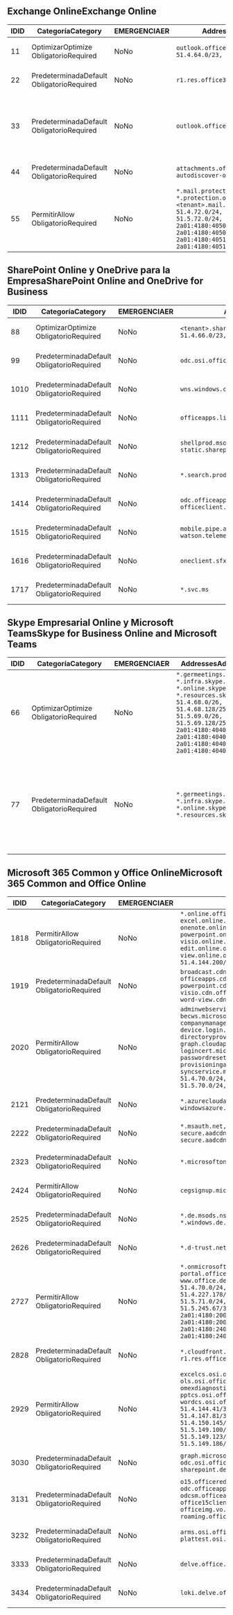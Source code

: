 <!--THIS FILE IS AUTOMATICALLY GENERATED. MANUAL CHANGES WILL BE OVERWRITTEN.-->
<!--Please contact the Office 365 Endpoints team with any questions.-->
<!--Germany endpoints version 2019010700-->
<!--File generated 2019-01-30 08:02:07.6992-->

## <a name="exchange-online"></a><span data-ttu-id="7b2cc-101">Exchange Online</span><span class="sxs-lookup"><span data-stu-id="7b2cc-101">Exchange Online</span></span>

<span data-ttu-id="7b2cc-102">ID</span><span class="sxs-lookup"><span data-stu-id="7b2cc-102">ID</span></span> | <span data-ttu-id="7b2cc-103">Categoría</span><span class="sxs-lookup"><span data-stu-id="7b2cc-103">Category</span></span> | <span data-ttu-id="7b2cc-104">EMERGENCIA</span><span class="sxs-lookup"><span data-stu-id="7b2cc-104">ER</span></span> | <span data-ttu-id="7b2cc-105">Addresses</span><span class="sxs-lookup"><span data-stu-id="7b2cc-105">Addresses</span></span> | <span data-ttu-id="7b2cc-106">Puertos</span><span class="sxs-lookup"><span data-stu-id="7b2cc-106">Ports</span></span>
-- | -------------------- | -- | ------------------------------------------------------------------------------------------------------------------------------------------------------------------------------------------------------------------------------------------------------------ | -------------------------------
<span data-ttu-id="7b2cc-107">1</span><span class="sxs-lookup"><span data-stu-id="7b2cc-107">1</span></span> | <span data-ttu-id="7b2cc-108">Optimizar</span><span class="sxs-lookup"><span data-stu-id="7b2cc-108">Optimize</span></span><BR><span data-ttu-id="7b2cc-109">Obligatorio</span><span class="sxs-lookup"><span data-stu-id="7b2cc-109">Required</span></span> | <span data-ttu-id="7b2cc-110">No</span><span class="sxs-lookup"><span data-stu-id="7b2cc-110">No</span></span> | `outlook.office.de`<BR>`51.4.64.0/23, 51.5.64.0/23` | <span data-ttu-id="7b2cc-111">**TCP:** 443, 80</span><span class="sxs-lookup"><span data-stu-id="7b2cc-111">**TCP:** 443, 80</span></span>
<span data-ttu-id="7b2cc-112">2</span><span class="sxs-lookup"><span data-stu-id="7b2cc-112">2</span></span> | <span data-ttu-id="7b2cc-113">Predeterminada</span><span class="sxs-lookup"><span data-stu-id="7b2cc-113">Default</span></span><BR><span data-ttu-id="7b2cc-114">Obligatorio</span><span class="sxs-lookup"><span data-stu-id="7b2cc-114">Required</span></span> | <span data-ttu-id="7b2cc-115">No</span><span class="sxs-lookup"><span data-stu-id="7b2cc-115">No</span></span> | `r1.res.office365.com` | <span data-ttu-id="7b2cc-116">**TCP:** 443, 80</span><span class="sxs-lookup"><span data-stu-id="7b2cc-116">**TCP:** 443, 80</span></span>
<span data-ttu-id="7b2cc-117">3</span><span class="sxs-lookup"><span data-stu-id="7b2cc-117">3</span></span> | <span data-ttu-id="7b2cc-118">Predeterminada</span><span class="sxs-lookup"><span data-stu-id="7b2cc-118">Default</span></span><BR><span data-ttu-id="7b2cc-119">Obligatorio</span><span class="sxs-lookup"><span data-stu-id="7b2cc-119">Required</span></span> | <span data-ttu-id="7b2cc-120">No</span><span class="sxs-lookup"><span data-stu-id="7b2cc-120">No</span></span> | `outlook.office.de` | <span data-ttu-id="7b2cc-121">**TCP:** 143, 25, 587, 993, 995</span><span class="sxs-lookup"><span data-stu-id="7b2cc-121">**TCP:** 143, 25, 587, 993, 995</span></span>
<span data-ttu-id="7b2cc-122">4</span><span class="sxs-lookup"><span data-stu-id="7b2cc-122">4</span></span> | <span data-ttu-id="7b2cc-123">Predeterminada</span><span class="sxs-lookup"><span data-stu-id="7b2cc-123">Default</span></span><BR><span data-ttu-id="7b2cc-124">Obligatorio</span><span class="sxs-lookup"><span data-stu-id="7b2cc-124">Required</span></span> | <span data-ttu-id="7b2cc-125">No</span><span class="sxs-lookup"><span data-stu-id="7b2cc-125">No</span></span> | `attachments.office365-net.de, autodiscover-outlook.office.de` | <span data-ttu-id="7b2cc-126">**TCP:** 443, 80</span><span class="sxs-lookup"><span data-stu-id="7b2cc-126">**TCP:** 443, 80</span></span>
<span data-ttu-id="7b2cc-127">5</span><span class="sxs-lookup"><span data-stu-id="7b2cc-127">5</span></span> | <span data-ttu-id="7b2cc-128">Permitir</span><span class="sxs-lookup"><span data-stu-id="7b2cc-128">Allow</span></span><BR><span data-ttu-id="7b2cc-129">Obligatorio</span><span class="sxs-lookup"><span data-stu-id="7b2cc-129">Required</span></span> | <span data-ttu-id="7b2cc-130">No</span><span class="sxs-lookup"><span data-stu-id="7b2cc-130">No</span></span> | `*.mail.protection.outlook.de, *.protection.outlook.de, <tenant>.mail.protection.outlook.de`<BR>`51.4.72.0/24, 51.4.80.0/27, 51.5.72.0/24, 51.5.80.0/27, 2a01:4180:4050:400::/64, 2a01:4180:4050:800::/64, 2a01:4180:4051:400::/64, 2a01:4180:4051:800::/64` | <span data-ttu-id="7b2cc-131">**TCP:** 25, 443</span><span class="sxs-lookup"><span data-stu-id="7b2cc-131">**TCP:** 25, 443</span></span>

## <a name="sharepoint-online-and-onedrive-for-business"></a><span data-ttu-id="7b2cc-132">SharePoint Online y OneDrive para la Empresa</span><span class="sxs-lookup"><span data-stu-id="7b2cc-132">SharePoint Online and OneDrive for Business</span></span>

<span data-ttu-id="7b2cc-133">ID</span><span class="sxs-lookup"><span data-stu-id="7b2cc-133">ID</span></span> | <span data-ttu-id="7b2cc-134">Categoría</span><span class="sxs-lookup"><span data-stu-id="7b2cc-134">Category</span></span> | <span data-ttu-id="7b2cc-135">EMERGENCIA</span><span class="sxs-lookup"><span data-stu-id="7b2cc-135">ER</span></span> | <span data-ttu-id="7b2cc-136">Addresses</span><span class="sxs-lookup"><span data-stu-id="7b2cc-136">Addresses</span></span> | <span data-ttu-id="7b2cc-137">Puertos</span><span class="sxs-lookup"><span data-stu-id="7b2cc-137">Ports</span></span>
-- | -------------------- | -- | ------------------------------------------------------------------------------ | ----------------
<span data-ttu-id="7b2cc-138">8</span><span class="sxs-lookup"><span data-stu-id="7b2cc-138">8</span></span> | <span data-ttu-id="7b2cc-139">Optimizar</span><span class="sxs-lookup"><span data-stu-id="7b2cc-139">Optimize</span></span><BR><span data-ttu-id="7b2cc-140">Obligatorio</span><span class="sxs-lookup"><span data-stu-id="7b2cc-140">Required</span></span> | <span data-ttu-id="7b2cc-141">No</span><span class="sxs-lookup"><span data-stu-id="7b2cc-141">No</span></span> | `<tenant>.sharepoint.de`<BR>`51.4.66.0/23, 51.5.66.0/23` | <span data-ttu-id="7b2cc-142">**TCP:** 443, 80</span><span class="sxs-lookup"><span data-stu-id="7b2cc-142">**TCP:** 443, 80</span></span>
<span data-ttu-id="7b2cc-143">9</span><span class="sxs-lookup"><span data-stu-id="7b2cc-143">9</span></span> | <span data-ttu-id="7b2cc-144">Predeterminada</span><span class="sxs-lookup"><span data-stu-id="7b2cc-144">Default</span></span><BR><span data-ttu-id="7b2cc-145">Obligatorio</span><span class="sxs-lookup"><span data-stu-id="7b2cc-145">Required</span></span> | <span data-ttu-id="7b2cc-146">No</span><span class="sxs-lookup"><span data-stu-id="7b2cc-146">No</span></span> | `odc.osi.office.de` | <span data-ttu-id="7b2cc-147">**TCP:** 443, 80</span><span class="sxs-lookup"><span data-stu-id="7b2cc-147">**TCP:** 443, 80</span></span>
<span data-ttu-id="7b2cc-148">10</span><span class="sxs-lookup"><span data-stu-id="7b2cc-148">10</span></span> | <span data-ttu-id="7b2cc-149">Predeterminada</span><span class="sxs-lookup"><span data-stu-id="7b2cc-149">Default</span></span><BR><span data-ttu-id="7b2cc-150">Obligatorio</span><span class="sxs-lookup"><span data-stu-id="7b2cc-150">Required</span></span> | <span data-ttu-id="7b2cc-151">No</span><span class="sxs-lookup"><span data-stu-id="7b2cc-151">No</span></span> | `wns.windows.com` | <span data-ttu-id="7b2cc-152">**TCP:** 443, 80</span><span class="sxs-lookup"><span data-stu-id="7b2cc-152">**TCP:** 443, 80</span></span>
<span data-ttu-id="7b2cc-153">11</span><span class="sxs-lookup"><span data-stu-id="7b2cc-153">11</span></span> | <span data-ttu-id="7b2cc-154">Predeterminada</span><span class="sxs-lookup"><span data-stu-id="7b2cc-154">Default</span></span><BR><span data-ttu-id="7b2cc-155">Obligatorio</span><span class="sxs-lookup"><span data-stu-id="7b2cc-155">Required</span></span> | <span data-ttu-id="7b2cc-156">No</span><span class="sxs-lookup"><span data-stu-id="7b2cc-156">No</span></span> | `officeapps.live.com` | <span data-ttu-id="7b2cc-157">**TCP:** 443, 80</span><span class="sxs-lookup"><span data-stu-id="7b2cc-157">**TCP:** 443, 80</span></span>
<span data-ttu-id="7b2cc-158">12</span><span class="sxs-lookup"><span data-stu-id="7b2cc-158">12</span></span> | <span data-ttu-id="7b2cc-159">Predeterminada</span><span class="sxs-lookup"><span data-stu-id="7b2cc-159">Default</span></span><BR><span data-ttu-id="7b2cc-160">Obligatorio</span><span class="sxs-lookup"><span data-stu-id="7b2cc-160">Required</span></span> | <span data-ttu-id="7b2cc-161">No</span><span class="sxs-lookup"><span data-stu-id="7b2cc-161">No</span></span> | `shellprod.msocdn.de, spoprod-a.akamaihd.net, static.sharepointonline.com` | <span data-ttu-id="7b2cc-162">**TCP:** 443, 80</span><span class="sxs-lookup"><span data-stu-id="7b2cc-162">**TCP:** 443, 80</span></span>
<span data-ttu-id="7b2cc-163">13</span><span class="sxs-lookup"><span data-stu-id="7b2cc-163">13</span></span> | <span data-ttu-id="7b2cc-164">Predeterminada</span><span class="sxs-lookup"><span data-stu-id="7b2cc-164">Default</span></span><BR><span data-ttu-id="7b2cc-165">Obligatorio</span><span class="sxs-lookup"><span data-stu-id="7b2cc-165">Required</span></span> | <span data-ttu-id="7b2cc-166">No</span><span class="sxs-lookup"><span data-stu-id="7b2cc-166">No</span></span> | `*.search.production.de.azuretrafficmanager.de` | <span data-ttu-id="7b2cc-167">**TCP:** 443</span><span class="sxs-lookup"><span data-stu-id="7b2cc-167">**TCP:** 443</span></span>
<span data-ttu-id="7b2cc-168">14</span><span class="sxs-lookup"><span data-stu-id="7b2cc-168">14</span></span> | <span data-ttu-id="7b2cc-169">Predeterminada</span><span class="sxs-lookup"><span data-stu-id="7b2cc-169">Default</span></span><BR><span data-ttu-id="7b2cc-170">Obligatorio</span><span class="sxs-lookup"><span data-stu-id="7b2cc-170">Required</span></span> | <span data-ttu-id="7b2cc-171">No</span><span class="sxs-lookup"><span data-stu-id="7b2cc-171">No</span></span> | `odc.officeapps.live.com, officeclient.microsoft.com` | <span data-ttu-id="7b2cc-172">**TCP:** 443, 80</span><span class="sxs-lookup"><span data-stu-id="7b2cc-172">**TCP:** 443, 80</span></span>
<span data-ttu-id="7b2cc-173">15</span><span class="sxs-lookup"><span data-stu-id="7b2cc-173">15</span></span> | <span data-ttu-id="7b2cc-174">Predeterminada</span><span class="sxs-lookup"><span data-stu-id="7b2cc-174">Default</span></span><BR><span data-ttu-id="7b2cc-175">Obligatorio</span><span class="sxs-lookup"><span data-stu-id="7b2cc-175">Required</span></span> | <span data-ttu-id="7b2cc-176">No</span><span class="sxs-lookup"><span data-stu-id="7b2cc-176">No</span></span> | `mobile.pipe.aria.microsoft.com, ssw.live.com, watson.telemetry.microsoft.com` | <span data-ttu-id="7b2cc-177">**TCP:** 443, 80</span><span class="sxs-lookup"><span data-stu-id="7b2cc-177">**TCP:** 443, 80</span></span>
<span data-ttu-id="7b2cc-178">16</span><span class="sxs-lookup"><span data-stu-id="7b2cc-178">16</span></span> | <span data-ttu-id="7b2cc-179">Predeterminada</span><span class="sxs-lookup"><span data-stu-id="7b2cc-179">Default</span></span><BR><span data-ttu-id="7b2cc-180">Obligatorio</span><span class="sxs-lookup"><span data-stu-id="7b2cc-180">Required</span></span> | <span data-ttu-id="7b2cc-181">No</span><span class="sxs-lookup"><span data-stu-id="7b2cc-181">No</span></span> | `oneclient.sfx.ms` | <span data-ttu-id="7b2cc-182">**TCP:** 443, 80</span><span class="sxs-lookup"><span data-stu-id="7b2cc-182">**TCP:** 443, 80</span></span>
<span data-ttu-id="7b2cc-183">17</span><span class="sxs-lookup"><span data-stu-id="7b2cc-183">17</span></span> | <span data-ttu-id="7b2cc-184">Predeterminada</span><span class="sxs-lookup"><span data-stu-id="7b2cc-184">Default</span></span><BR><span data-ttu-id="7b2cc-185">Obligatorio</span><span class="sxs-lookup"><span data-stu-id="7b2cc-185">Required</span></span> | <span data-ttu-id="7b2cc-186">No</span><span class="sxs-lookup"><span data-stu-id="7b2cc-186">No</span></span> | `*.svc.ms` | <span data-ttu-id="7b2cc-187">**TCP:** 443, 80</span><span class="sxs-lookup"><span data-stu-id="7b2cc-187">**TCP:** 443, 80</span></span>

## <a name="skype-for-business-online-and-microsoft-teams"></a><span data-ttu-id="7b2cc-188">Skype Empresarial Online y Microsoft Teams</span><span class="sxs-lookup"><span data-stu-id="7b2cc-188">Skype for Business Online and Microsoft Teams</span></span>

<span data-ttu-id="7b2cc-189">ID</span><span class="sxs-lookup"><span data-stu-id="7b2cc-189">ID</span></span> | <span data-ttu-id="7b2cc-190">Categoría</span><span class="sxs-lookup"><span data-stu-id="7b2cc-190">Category</span></span> | <span data-ttu-id="7b2cc-191">EMERGENCIA</span><span class="sxs-lookup"><span data-stu-id="7b2cc-191">ER</span></span> | <span data-ttu-id="7b2cc-192">Addresses</span><span class="sxs-lookup"><span data-stu-id="7b2cc-192">Addresses</span></span> | <span data-ttu-id="7b2cc-193">Puertos</span><span class="sxs-lookup"><span data-stu-id="7b2cc-193">Ports</span></span>
-- | -------------------- | -- | ----------------------------------------------------------------------------------------------------------------------------------------------------------------------------------------------------------------------------------------------- | --------------------------------------------------
<span data-ttu-id="7b2cc-194">6</span><span class="sxs-lookup"><span data-stu-id="7b2cc-194">6</span></span> | <span data-ttu-id="7b2cc-195">Optimizar</span><span class="sxs-lookup"><span data-stu-id="7b2cc-195">Optimize</span></span><BR><span data-ttu-id="7b2cc-196">Obligatorio</span><span class="sxs-lookup"><span data-stu-id="7b2cc-196">Required</span></span> | <span data-ttu-id="7b2cc-197">No</span><span class="sxs-lookup"><span data-stu-id="7b2cc-197">No</span></span> | `*.germeetings.skype.de, *.infra.skype.de, *.online.skype.de, *.resources.skype.de`<BR>`51.4.68.0/26, 51.4.68.128/25, 51.5.69.0/26, 51.5.69.128/25, 2a01:4180:4040:1::/64, 2a01:4180:4040:2::/64, 2a01:4180:4040:7::/64, 2a01:4180:4040:8::/64` | <span data-ttu-id="7b2cc-198">**TCP:** 443, 80</span><span class="sxs-lookup"><span data-stu-id="7b2cc-198">**TCP:** 443, 80</span></span><BR><span data-ttu-id="7b2cc-199">**UDP:** 3478</span><span class="sxs-lookup"><span data-stu-id="7b2cc-199">**UDP:** 3478</span></span>
<span data-ttu-id="7b2cc-200">7</span><span class="sxs-lookup"><span data-stu-id="7b2cc-200">7</span></span> | <span data-ttu-id="7b2cc-201">Predeterminada</span><span class="sxs-lookup"><span data-stu-id="7b2cc-201">Default</span></span><BR><span data-ttu-id="7b2cc-202">Obligatorio</span><span class="sxs-lookup"><span data-stu-id="7b2cc-202">Required</span></span> | <span data-ttu-id="7b2cc-203">No</span><span class="sxs-lookup"><span data-stu-id="7b2cc-203">No</span></span> | `*.germeetings.skype.de, *.infra.skype.de, *.online.skype.de, *.resources.skype.de` | <span data-ttu-id="7b2cc-204">**TCP:** 5061, 50000-59999</span><span class="sxs-lookup"><span data-stu-id="7b2cc-204">**TCP:** 5061, 50000-59999</span></span><BR><span data-ttu-id="7b2cc-205">**UDP:** 50000-59999</span><span class="sxs-lookup"><span data-stu-id="7b2cc-205">**UDP:** 50000-59999</span></span>

## <a name="microsoft-365-common-and-office-online"></a><span data-ttu-id="7b2cc-206">Microsoft 365 Common y Office Online</span><span class="sxs-lookup"><span data-stu-id="7b2cc-206">Microsoft 365 Common and Office Online</span></span>

<span data-ttu-id="7b2cc-207">ID</span><span class="sxs-lookup"><span data-stu-id="7b2cc-207">ID</span></span> | <span data-ttu-id="7b2cc-208">Categoría</span><span class="sxs-lookup"><span data-stu-id="7b2cc-208">Category</span></span> | <span data-ttu-id="7b2cc-209">EMERGENCIA</span><span class="sxs-lookup"><span data-stu-id="7b2cc-209">ER</span></span> | <span data-ttu-id="7b2cc-210">Addresses</span><span class="sxs-lookup"><span data-stu-id="7b2cc-210">Addresses</span></span> | <span data-ttu-id="7b2cc-211">Puertos</span><span class="sxs-lookup"><span data-stu-id="7b2cc-211">Ports</span></span>
-- | ------------------- | -- | ---------------------------------------------------------------------------------------------------------------------------------------------------------------------------------------------------------------------------------------------------------------------------------------------------------------------------------------------------------------------------------------------------------------------------------------------------------------------------------- | ----------------
<span data-ttu-id="7b2cc-212">18</span><span class="sxs-lookup"><span data-stu-id="7b2cc-212">18</span></span> | <span data-ttu-id="7b2cc-213">Permitir</span><span class="sxs-lookup"><span data-stu-id="7b2cc-213">Allow</span></span><BR><span data-ttu-id="7b2cc-214">Obligatorio</span><span class="sxs-lookup"><span data-stu-id="7b2cc-214">Required</span></span> | <span data-ttu-id="7b2cc-215">No</span><span class="sxs-lookup"><span data-stu-id="7b2cc-215">No</span></span> | `*.online.office.de, broadcast.online.office.de, excel.online.office.de, onenote.online.office.de, powerpoint.online.office.de, visio.online.office.de, word-edit.online.office.de, word-view.online.office.de`<BR>`51.4.144.200/32, 51.5.149.3/32, 51.18.16.0/23` | <span data-ttu-id="7b2cc-216">**TCP:** 443</span><span class="sxs-lookup"><span data-stu-id="7b2cc-216">**TCP:** 443</span></span>
<span data-ttu-id="7b2cc-217">19</span><span class="sxs-lookup"><span data-stu-id="7b2cc-217">19</span></span> | <span data-ttu-id="7b2cc-218">Predeterminada</span><span class="sxs-lookup"><span data-stu-id="7b2cc-218">Default</span></span><BR><span data-ttu-id="7b2cc-219">Obligatorio</span><span class="sxs-lookup"><span data-stu-id="7b2cc-219">Required</span></span> | <span data-ttu-id="7b2cc-220">No</span><span class="sxs-lookup"><span data-stu-id="7b2cc-220">No</span></span> | `broadcast.cdn.office.de, excel.cdn.office.de, officeapps.cdn.office.de, onenote.cdn.office.de, powerpoint.cdn.office.de, view.cdn.office.de, visio.cdn.office.de, word-edit.cdn.office.de, word-view.cdn.office.de` | <span data-ttu-id="7b2cc-221">**TCP:** 443</span><span class="sxs-lookup"><span data-stu-id="7b2cc-221">**TCP:** 443</span></span>
<span data-ttu-id="7b2cc-222">20</span><span class="sxs-lookup"><span data-stu-id="7b2cc-222">20</span></span> | <span data-ttu-id="7b2cc-223">Permitir</span><span class="sxs-lookup"><span data-stu-id="7b2cc-223">Allow</span></span><BR><span data-ttu-id="7b2cc-224">Obligatorio</span><span class="sxs-lookup"><span data-stu-id="7b2cc-224">Required</span></span> | <span data-ttu-id="7b2cc-225">No</span><span class="sxs-lookup"><span data-stu-id="7b2cc-225">No</span></span> | `adminwebservice.microsoftonline.de, becws.microsoftonline.de, companymanager.microsoftonline.de, device.login.microsoftonline.de, directoryprovisioning.cloudapi.de, graph.cloudapi.de, login.microsoftonline.de, logincert.microsoftonline.de, pas.cloudapi.de, passwordreset.activedirectory.microsoftazure.de, provisioningapi.microsoftonline.de, syncservice.microsoftonline.de`<BR>`51.4.70.0/24, 51.4.136.0/24, 51.4.144.0/24, 51.5.70.0/24, 51.5.136.0/24, 51.5.144.0/24` | <span data-ttu-id="7b2cc-226">**TCP:** 443, 80</span><span class="sxs-lookup"><span data-stu-id="7b2cc-226">**TCP:** 443, 80</span></span>
<span data-ttu-id="7b2cc-227">21</span><span class="sxs-lookup"><span data-stu-id="7b2cc-227">21</span></span> | <span data-ttu-id="7b2cc-228">Predeterminada</span><span class="sxs-lookup"><span data-stu-id="7b2cc-228">Default</span></span><BR><span data-ttu-id="7b2cc-229">Obligatorio</span><span class="sxs-lookup"><span data-stu-id="7b2cc-229">Required</span></span> | <span data-ttu-id="7b2cc-230">No</span><span class="sxs-lookup"><span data-stu-id="7b2cc-230">No</span></span> | `*.azurecloudapp.de, *.cloudapi.de, *.windows.de, windowsazure.de` | <span data-ttu-id="7b2cc-231">**TCP:** 443, 80</span><span class="sxs-lookup"><span data-stu-id="7b2cc-231">**TCP:** 443, 80</span></span>
<span data-ttu-id="7b2cc-232">22</span><span class="sxs-lookup"><span data-stu-id="7b2cc-232">22</span></span> | <span data-ttu-id="7b2cc-233">Predeterminada</span><span class="sxs-lookup"><span data-stu-id="7b2cc-233">Default</span></span><BR><span data-ttu-id="7b2cc-234">Obligatorio</span><span class="sxs-lookup"><span data-stu-id="7b2cc-234">Required</span></span> | <span data-ttu-id="7b2cc-235">No</span><span class="sxs-lookup"><span data-stu-id="7b2cc-235">No</span></span> | `*.msauth.net, *.msftauth.net, secure.aadcdn.microsoftonline-p.com, secure.aadcdn.microsoftonline-p.de` | <span data-ttu-id="7b2cc-236">**TCP:** 443, 80</span><span class="sxs-lookup"><span data-stu-id="7b2cc-236">**TCP:** 443, 80</span></span>
<span data-ttu-id="7b2cc-237">23</span><span class="sxs-lookup"><span data-stu-id="7b2cc-237">23</span></span> | <span data-ttu-id="7b2cc-238">Predeterminada</span><span class="sxs-lookup"><span data-stu-id="7b2cc-238">Default</span></span><BR><span data-ttu-id="7b2cc-239">Obligatorio</span><span class="sxs-lookup"><span data-stu-id="7b2cc-239">Required</span></span> | <span data-ttu-id="7b2cc-240">No</span><span class="sxs-lookup"><span data-stu-id="7b2cc-240">No</span></span> | `*.microsoftonline.de, *.windows.net` | <span data-ttu-id="7b2cc-241">**TCP:** 443, 80</span><span class="sxs-lookup"><span data-stu-id="7b2cc-241">**TCP:** 443, 80</span></span>
<span data-ttu-id="7b2cc-242">24</span><span class="sxs-lookup"><span data-stu-id="7b2cc-242">24</span></span> | <span data-ttu-id="7b2cc-243">Permitir</span><span class="sxs-lookup"><span data-stu-id="7b2cc-243">Allow</span></span><BR><span data-ttu-id="7b2cc-244">Obligatorio</span><span class="sxs-lookup"><span data-stu-id="7b2cc-244">Required</span></span> | <span data-ttu-id="7b2cc-245">No</span><span class="sxs-lookup"><span data-stu-id="7b2cc-245">No</span></span> | `cegsignup.microsoft.de, negsignup.microsoft.de` | <span data-ttu-id="7b2cc-246">**TCP:** 443, 80</span><span class="sxs-lookup"><span data-stu-id="7b2cc-246">**TCP:** 443, 80</span></span>
<span data-ttu-id="7b2cc-247">25</span><span class="sxs-lookup"><span data-stu-id="7b2cc-247">25</span></span> | <span data-ttu-id="7b2cc-248">Predeterminada</span><span class="sxs-lookup"><span data-stu-id="7b2cc-248">Default</span></span><BR><span data-ttu-id="7b2cc-249">Obligatorio</span><span class="sxs-lookup"><span data-stu-id="7b2cc-249">Required</span></span> | <span data-ttu-id="7b2cc-250">No</span><span class="sxs-lookup"><span data-stu-id="7b2cc-250">No</span></span> | `*.de.msods.nsatc.net, *.office.de.akadns.net, *.windows.de.nsatc.net, officehome.msocdn.de` | <span data-ttu-id="7b2cc-251">**TCP:** 443, 80</span><span class="sxs-lookup"><span data-stu-id="7b2cc-251">**TCP:** 443, 80</span></span>
<span data-ttu-id="7b2cc-252">26</span><span class="sxs-lookup"><span data-stu-id="7b2cc-252">26</span></span> | <span data-ttu-id="7b2cc-253">Predeterminada</span><span class="sxs-lookup"><span data-stu-id="7b2cc-253">Default</span></span><BR><span data-ttu-id="7b2cc-254">Obligatorio</span><span class="sxs-lookup"><span data-stu-id="7b2cc-254">Required</span></span> | <span data-ttu-id="7b2cc-255">No</span><span class="sxs-lookup"><span data-stu-id="7b2cc-255">No</span></span> | `*.d-trust.net` | <span data-ttu-id="7b2cc-256">**TCP:** 443, 80</span><span class="sxs-lookup"><span data-stu-id="7b2cc-256">**TCP:** 443, 80</span></span>
<span data-ttu-id="7b2cc-257">27</span><span class="sxs-lookup"><span data-stu-id="7b2cc-257">27</span></span> | <span data-ttu-id="7b2cc-258">Permitir</span><span class="sxs-lookup"><span data-stu-id="7b2cc-258">Allow</span></span><BR><span data-ttu-id="7b2cc-259">Obligatorio</span><span class="sxs-lookup"><span data-stu-id="7b2cc-259">Required</span></span> | <span data-ttu-id="7b2cc-260">No</span><span class="sxs-lookup"><span data-stu-id="7b2cc-260">No</span></span> | `*.onmicrosoft.de, *.osi.office.de, office.de, portal.office.de, webshell.suite.office.de, www.office.de`<BR>`51.4.70.0/24, 51.4.71.0/24, 51.4.226.115/32, 51.4.227.178/32, 51.4.230.178/32, 51.5.70.0/24, 51.5.71.0/24, 51.5.147.48/32, 51.5.242.163/32, 51.5.245.67/32, 2a01:4180:2001::92/128, 2a01:4180:2001::234/128, 2a01:4180:2001::3b8/128, 2a01:4180:2401::11f/128, 2a01:4180:2401::33b/128, 2a01:4180:2401::55b/128` | <span data-ttu-id="7b2cc-261">**TCP:** 443, 80</span><span class="sxs-lookup"><span data-stu-id="7b2cc-261">**TCP:** 443, 80</span></span>
<span data-ttu-id="7b2cc-262">28</span><span class="sxs-lookup"><span data-stu-id="7b2cc-262">28</span></span> | <span data-ttu-id="7b2cc-263">Predeterminada</span><span class="sxs-lookup"><span data-stu-id="7b2cc-263">Default</span></span><BR><span data-ttu-id="7b2cc-264">Obligatorio</span><span class="sxs-lookup"><span data-stu-id="7b2cc-264">Required</span></span> | <span data-ttu-id="7b2cc-265">No</span><span class="sxs-lookup"><span data-stu-id="7b2cc-265">No</span></span> | `*.cloudfront.net, prod.msocdn.de, r1.res.office365.com, shellprod.msocdn.de` | <span data-ttu-id="7b2cc-266">**TCP:** 443, 80</span><span class="sxs-lookup"><span data-stu-id="7b2cc-266">**TCP:** 443, 80</span></span>
<span data-ttu-id="7b2cc-267">29</span><span class="sxs-lookup"><span data-stu-id="7b2cc-267">29</span></span> | <span data-ttu-id="7b2cc-268">Permitir</span><span class="sxs-lookup"><span data-stu-id="7b2cc-268">Allow</span></span><BR><span data-ttu-id="7b2cc-269">Obligatorio</span><span class="sxs-lookup"><span data-stu-id="7b2cc-269">Required</span></span> | <span data-ttu-id="7b2cc-270">No</span><span class="sxs-lookup"><span data-stu-id="7b2cc-270">No</span></span> | `excelcs.osi.office.de, excelps.osi.office.de, ols.osi.office.de, omexdiagnostics.osi.office.de, pptcs.osi.office.de, pptps.osi.office.de, wordcs.osi.office.de, wordps.osi.office.de`<BR>`51.4.144.41/32, 51.4.144.174/32, 51.4.145.38/32, 51.4.147.81/32, 51.4.147.233/32, 51.4.148.12/32, 51.4.150.145/32, 51.5.147.242/32, 51.5.149.100/32, 51.5.149.119/32, 51.5.149.123/32, 51.5.149.180/32, 51.5.149.186/32, 51.18.0.0/21` | <span data-ttu-id="7b2cc-271">**TCP:** 443, 80</span><span class="sxs-lookup"><span data-stu-id="7b2cc-271">**TCP:** 443, 80</span></span>
<span data-ttu-id="7b2cc-272">30</span><span class="sxs-lookup"><span data-stu-id="7b2cc-272">30</span></span> | <span data-ttu-id="7b2cc-273">Predeterminada</span><span class="sxs-lookup"><span data-stu-id="7b2cc-273">Default</span></span><BR><span data-ttu-id="7b2cc-274">Obligatorio</span><span class="sxs-lookup"><span data-stu-id="7b2cc-274">Required</span></span> | <span data-ttu-id="7b2cc-275">No</span><span class="sxs-lookup"><span data-stu-id="7b2cc-275">No</span></span> | `graph.microsoft.de, ocws.osi.office.de, odc.osi.office.de, roaming.osi.office.de, sharepoint.de, store.office.de` | <span data-ttu-id="7b2cc-276">**TCP:** 443, 80</span><span class="sxs-lookup"><span data-stu-id="7b2cc-276">**TCP:** 443, 80</span></span>
<span data-ttu-id="7b2cc-277">31</span><span class="sxs-lookup"><span data-stu-id="7b2cc-277">31</span></span> | <span data-ttu-id="7b2cc-278">Predeterminada</span><span class="sxs-lookup"><span data-stu-id="7b2cc-278">Default</span></span><BR><span data-ttu-id="7b2cc-279">Obligatorio</span><span class="sxs-lookup"><span data-stu-id="7b2cc-279">Required</span></span> | <span data-ttu-id="7b2cc-280">No</span><span class="sxs-lookup"><span data-stu-id="7b2cc-280">No</span></span> | `o15.officeredir.microsoft.com, odc.officeapps.live.com, odcsm.officeapps.live.com, office.microsoft.com, office15client.microsoft.com, officeimg.vo.msecnd.net, roaming.officeapps.live.com` | <span data-ttu-id="7b2cc-281">**TCP:** 443, 80</span><span class="sxs-lookup"><span data-stu-id="7b2cc-281">**TCP:** 443, 80</span></span>
<span data-ttu-id="7b2cc-282">32</span><span class="sxs-lookup"><span data-stu-id="7b2cc-282">32</span></span> | <span data-ttu-id="7b2cc-283">Predeterminada</span><span class="sxs-lookup"><span data-stu-id="7b2cc-283">Default</span></span><BR><span data-ttu-id="7b2cc-284">Obligatorio</span><span class="sxs-lookup"><span data-stu-id="7b2cc-284">Required</span></span> | <span data-ttu-id="7b2cc-285">No</span><span class="sxs-lookup"><span data-stu-id="7b2cc-285">No</span></span> | `arms.osi.office.de, manage.osi.office.de, plattest.osi.office.de` | <span data-ttu-id="7b2cc-286">**TCP:** 443, 80</span><span class="sxs-lookup"><span data-stu-id="7b2cc-286">**TCP:** 443, 80</span></span>
<span data-ttu-id="7b2cc-287">33</span><span class="sxs-lookup"><span data-stu-id="7b2cc-287">33</span></span> | <span data-ttu-id="7b2cc-288">Predeterminada</span><span class="sxs-lookup"><span data-stu-id="7b2cc-288">Default</span></span><BR><span data-ttu-id="7b2cc-289">Obligatorio</span><span class="sxs-lookup"><span data-stu-id="7b2cc-289">Required</span></span> | <span data-ttu-id="7b2cc-290">No</span><span class="sxs-lookup"><span data-stu-id="7b2cc-290">No</span></span> | `delve.office.de, res.delve.office.com` | <span data-ttu-id="7b2cc-291">**TCP:** 443</span><span class="sxs-lookup"><span data-stu-id="7b2cc-291">**TCP:** 443</span></span>
<span data-ttu-id="7b2cc-292">34</span><span class="sxs-lookup"><span data-stu-id="7b2cc-292">34</span></span> | <span data-ttu-id="7b2cc-293">Predeterminada</span><span class="sxs-lookup"><span data-stu-id="7b2cc-293">Default</span></span><BR><span data-ttu-id="7b2cc-294">Obligatorio</span><span class="sxs-lookup"><span data-stu-id="7b2cc-294">Required</span></span> | <span data-ttu-id="7b2cc-295">No</span><span class="sxs-lookup"><span data-stu-id="7b2cc-295">No</span></span> | `loki.delve.office.de, lpcres.delve.office.com` | <span data-ttu-id="7b2cc-296">**TCP:** 443</span><span class="sxs-lookup"><span data-stu-id="7b2cc-296">**TCP:** 443</span></span>

